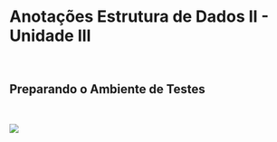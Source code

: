 # **Anotações Estrutura de Dados II - Unidade III**

&nbsp;

## **Preparando o Ambiente de Testes**

&nbsp;

<img src = "Imagens/.png">

